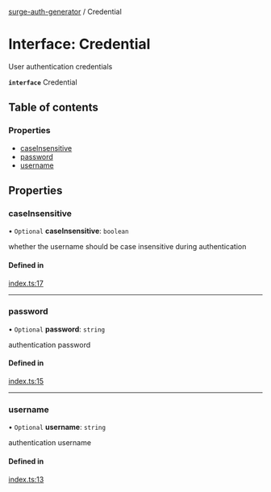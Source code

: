 [surge-auth-generator](../README.md) / Credential

# Interface: Credential

User authentication credentials

**`interface`** Credential

## Table of contents

### Properties

- [caseInsensitive](Credential.md#caseinsensitive)
- [password](Credential.md#password)
- [username](Credential.md#username)

## Properties

### caseInsensitive

• `Optional` **caseInsensitive**: `boolean`

whether the username should be case insensitive during authentication

#### Defined in

[index.ts:17](https://github.com/laudep/surge-auth-generator/blob/14e13ea/src/index.ts#L17)

___

### password

• `Optional` **password**: `string`

authentication password

#### Defined in

[index.ts:15](https://github.com/laudep/surge-auth-generator/blob/14e13ea/src/index.ts#L15)

___

### username

• `Optional` **username**: `string`

authentication username

#### Defined in

[index.ts:13](https://github.com/laudep/surge-auth-generator/blob/14e13ea/src/index.ts#L13)
